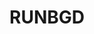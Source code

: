 ---
templateKey: logos
title: RUNBGD
logoImage: /img/logo.jpeg
coverImage: /img/culture.jpg
description: RUN BGD is a team of young and ambitious people gathered around the idea to present Belgrade as touristic destination in a little different light, unlike agencies and other organisations.
---